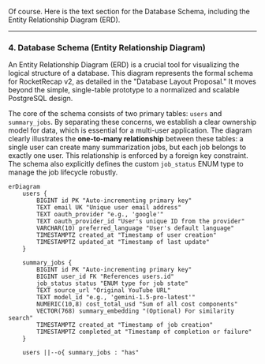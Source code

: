 Of course. Here is the text section for the Database Schema, including the Entity Relationship Diagram (ERD).

***

### 4. Database Schema (Entity Relationship Diagram)

An Entity Relationship Diagram (ERD) is a crucial tool for visualizing the logical structure of a database. This diagram represents the formal schema for RocketRecap v2, as detailed in the "Database Layout Proposal." It moves beyond the simple, single-table prototype to a normalized and scalable PostgreSQL design.

The core of the schema consists of two primary tables: `users` and `summary_jobs`. By separating these concerns, we establish a clear ownership model for data, which is essential for a multi-user application. The diagram clearly illustrates the **one-to-many relationship** between these tables: a single user can create many summarization jobs, but each job belongs to exactly one user. This relationship is enforced by a foreign key constraint. The schema also explicitly defines the custom `job_status` ENUM type to manage the job lifecycle robustly.

```mermaid
erDiagram
    users {
        BIGINT id PK "Auto-incrementing primary key"
        TEXT email UK "Unique user email address"
        TEXT oauth_provider "e.g., 'google'"
        TEXT oauth_provider_id "User's unique ID from the provider"
        VARCHAR(10) preferred_language "User's default language"
        TIMESTAMPTZ created_at "Timestamp of user creation"
        TIMESTAMPTZ updated_at "Timestamp of last update"
    }

    summary_jobs {
        BIGINT id PK "Auto-incrementing primary key"
        BIGINT user_id FK "References users.id"
        job_status status "ENUM type for job state"
        TEXT source_url "Original YouTube URL"
        TEXT model_id "e.g., 'gemini-1.5-pro-latest'"
        NUMERIC(10,8) cost_total_usd "Sum of all cost components"
        VECTOR(768) summary_embedding "(Optional) For similarity search"
        TIMESTAMPTZ created_at "Timestamp of job creation"
        TIMESTAMPTZ completed_at "Timestamp of completion or failure"
    }

    users ||--o{ summary_jobs : "has"

```

